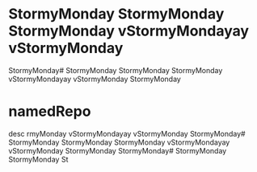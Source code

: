 # StormyMonday StormyMonday StormyMonday vStormyMondayay vStormyMonday
StormyMonday# StormyMonday StormyMonday StormyMonday vStormyMondayay vStormyMonday
StormyMonday
# namedRepo
desc
rmyMonday vStormyMondayay vStormyMonday
StormyMonday# StormyMonday StormyMonday StormyMonday vStormyMondayay vStormyMonday
StormyMonday
StormyMonday# StormyMonday StormyMonday St
